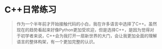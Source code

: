 # C++日常练习
> 作为一个半年前才开始接触代码的小白，我在许多语言中选择了C++。虽然现在的趋势看起来好像Python更加受欢迎，但是选择C++，是因为觉得对于初学者来说，C++会为我打开一扇新世界的大门，会让我更加全面的理解语言的整体构架，有一个更加完整的认识。
